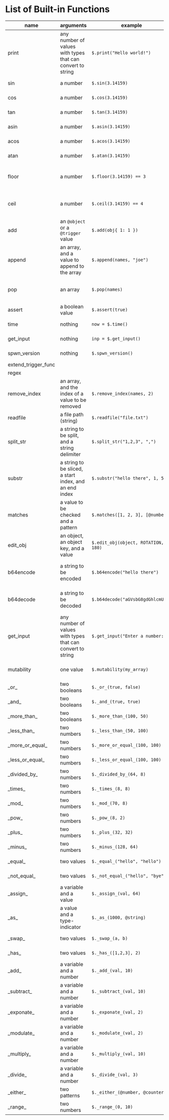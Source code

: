 # List of Built-in Functions

| name                | arguments                                                  | example                             | description                                                                                |
| ------------------- | ---------------------------------------------------------- | ----------------------------------- | ------------------------------------------------------------------------------------------ |
| print               | any number of values with types that can convert to string | `$.print("Hello world!")`           | Prints value(s) to the console                                                             |
| sin                 | a number                                                   | `$.sin(3.14159)`                    | Calculates the _sin_ of an angle in radians                                                |
| cos                 | a number                                                   | `$.cos(3.14159)`                    | Calculates the _cos_ of an angle in radians                                                |
| tan                 | a number                                                   | `$.tan(3.14159)`                    | Calculates the _tan_ of an angle in radians                                                |
| asin                | a number                                                   | `$.asin(3.14159)`                   | Calculates the _arcsin_ of a number                                                        |
| acos                | a number                                                   | `$.acos(3.14159)`                   | Calculates the _arccos_ of a number                                                        |
| atan                | a number                                                   | `$.atan(3.14159)`                   | Calculates the _arctan_ of a number                                                        |
| floor               | a number                                                   | `$.floor(3.14159) == 3`             | Calculates the _floor_ of a number, AKA the number rounded **down** to the nearest integer |
| ceil                | a number                                                   | `$.ceil(3.14159) == 4`              | Calculates the _ceil_ of a number, AKA the number rounded **up** to the nearest integer    |
| add                 | an `@object` or a `@trigger` value                         | `$.add(obj{ 1: 1 })`                | Adds a Geometry Dash object or trigger to the target level                                 |
| append              | an array, and a value to append to the array               | `$.append(names, "joe")`            | Appends a value to the end of an array. You can also use `array.push(value)`               |
| pop                 | an array                                                   | `$.pop(names)`                      | Removes a value from the end of an array. You can also use `array.pop()`                   |
| assert              | a boolean value                                            | `$.assert(true)`                    | Throws an error if the argument is not `true`                                              |
| time                | nothing                                                    | `now = $.time()`                    | Gets the current system time in seconds                                                    |
| get_input           | nothing                                                    | `inp = $.get_input()`               | Gets some input from the user                                                              |
| spwn_version        | nothing                                                    | `$.spwn_version()`                  | Gets the current version of spwn                                                           |
| extend_trigger_func |                                                            |                                     |                                                                                            |
| regex               |                                                            |                                     |                                                                                            |
| remove_index        | an array, and the index of a value to be removed           | `$.remove_index(names, 2)`          | Removes a specific value from an array. You can also use `array.remove(index)`             |
| readfile            | a file path (string)                                       | `$.readfile("file.txt")`            | Opens a file and returns it as a string                                                    |
| split_str           | a string to be split, and a string delimiter               | `$.split_str("1,2,3", ",")`         | Returns an array from the split string. You can also use `string.split(delimiter)`         |
| substr              | a string to be sliced, a start index, and an end index     | `$.substr("hello there", 1, 5)`     | Returns a specified part of the input string                                               |
| matches             | a value to be checked and a pattern                        | `$.matches([1, 2, 3], [@number])`   | Returns `true` if the value matches the pattern, otherwise it returns `false`              |
| edit_obj            | an object, an object key, and a value                      | `$.edit_obj(object, ROTATION, 180)` | Changes the value of an object key. You can also use `object.set(key, value)`              |
| b64encode           | a string to be encoded                                     | `$.b64encode("hello there")`        | Returns the input string encoded with base64 encoding (useful for text objects)            |
| b64decode           | a string to be decoded                                     | `$.b64decode("aGVsbG8gdGhlcmU=")`   | Returns the input string decoded from base64 encoding (useful for text objects)            |
| get_input           | any number of values with types that can convert to string | `$.get_input("Enter a number:")`    | Prompts the user for input and returns the result as a string                              |
| mutability          | one value                                                  | `$.mutability(my_array)`            | Returns whether the given value is mutable or not.                                         |
| \_or\_              | two booleans                                               | `$._or_(true, false)`               | Default implementation of the `\|\|` operator                                              |
| \_and\_             | two booleans                                               | `$._and_(true, true)`               | Default implementation of the `&&` operator                                                |
| \_more_than\_       | two booleans                                               | `$._more_than_(100, 50)`            | Default implementation of the `>` operator                                                 |
| \_less_than\_       | two numbers                                                | `$._less_than_(50, 100)`            | Default implementation of the `<` operator                                                 |
| \_more_or_equal\_   | two numbers                                                | `$._more_or_equal_(100, 100)`       | Default implementation of the `>=` operator                                                |
| \_less_or_equal\_   | two numbers                                                | `$._less_or_equal_(100, 100)`       | Default implementation of the `<=` operator                                                |
| \_divided_by\_      | two numbers                                                | `$._divided_by_(64, 8)`             | Default implementation of the `/` operator                                                 |
| \_times\_           | two numbers                                                | `$._times_(8, 8)`                   | Default implementation of the `*` operator                                                 |
| \_mod\_             | two numbers                                                | `$._mod_(70, 8)`                    | Default implementation of the `%` operator                                                 |
| \_pow\_             | two numbers                                                | `$._pow_(8, 2)`                     | Default implementation of the `^`/`**` operator                                            |
| \_plus\_            | two numbers                                                | `$._plus_(32, 32)`                  | Default implementation of the `+` operator                                                 |
| \_minus\_           | two numbers                                                | `$._minus_(128, 64)`                | Default implementation of the `-` operator                                                 |
| \_equal\_           | two values                                                 | `$._equal_("hello", "hello")`       | Default implementation of the `==` operator                                                |
| \_not_equal\_       | two values                                                 | `$._not_equal_("hello", "bye")`     | Default implementation of the `!=` operator                                                |
| \_assign\_          | a variable and a value                                     | `$._assign_(val, 64)`               | Default implementation of the `=` operator                                                 |
| \_as\_              | a value and a type-indicator                               | `$._as_(1000, @string)`             | Default implementation of the `as` operator                                                |
| \_swap\_            | two values                                                 | `$._swap_(a, b)`                    | Default implementation of the `<=>` operator                                               |
| \_has\_             | two values                                                 | `$._has_([1,2,3], 2)`               | Default implementation of the `has` operator                                               |
| \_add\_             | a variable and a number                                    | `$._add_(val, 10)`                  | Default implementation of the `+=` operator                                                |
| \_subtract\_        | a variable and a number                                    | `$._subtract_(val, 10)`             | Default implementation of the `-=` operator                                                |
| \_exponate\_        | a variable and a number                                    | `$._exponate_(val, 2)`              | Default implementation of the `^=` operator                                                |
| \_modulate\_        | a variable and a number                                    | `$._modulate_(val, 2)`              | Default implementation of the `%=` operator                                                |
| \_multiply\_        | a variable and a number                                    | `$._multiply_(val, 10)`             | Default implementation of the `*=` operator                                                |
| \_divide\_          | a variable and a number                                    | `$._divide_(val, 3)`                | Default implementation of the `/=` operator                                                |
| \_either\_          | two patterns                                               | `$._either_(@number, @counter)`     | Default implementation of the `\|` operator                                                |
| \_range\_           | two numbers                                                | `$._range_(0, 10)`                  | Default implementation of the `..` operator                                                |
